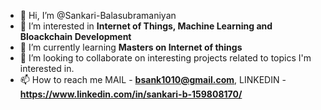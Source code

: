 - 👋 Hi, I’m @Sankari-Balasubramaniyan
- 👀 I’m interested in **Internet of Things, Machine Learning and Bloackchain Development**
- 🌱 I’m currently learning **Masters on Internet of things** 
- 💞️ I’m looking to collaborate on interesting projects related to topics I'm interested in.
- 📫 How to reach me MAIL - **bsank1010@gmail.com**, LINKEDIN - **https://www.linkedin.com/in/sankari-b-159808170/** 

<!---
Sankari-Balasubramaniyan/Sankari-Balasubramaniyan is a ✨ special ✨ repository because its `README.md` (this file) appears on your GitHub profile.
You can click the Preview link to take a look at your changes.
--->
